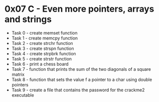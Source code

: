 # 0x07 C - Even more pointers, arrays and strings

+ Task 0 - create memset function 
+ Task 1 - create memcpy function 
+ Task 2 - create strchr function 
+ Task 3 - create strspn function 
+ Task 4 - create strpbrk function 
+ Task 5 - create strstr function 
+ Task 6 - print a chess board 
+ Task 7 - function that prints the sum of the two diagonals of a square matrix 
+ Task 8 - function that sets the value f a pointer to a char using double pointers 
+ Task 9 - create a file that contains the password for the crackme2 executable
